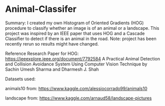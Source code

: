 # Animal-Classifer

Summary: I created my own Histogram of Oriented Gradients (HOG) procedure to classify whether an image is of an animal or a landscape. This project was inspired by an IEEE paper that uses HOG and a Cascade Classifier to detect if there is an animal in the road. Note: project has been recently rerun so results might have changed.

Reference Research Paper for HOG: https://ieeexplore.ieee.org/document/7792584
A Practical Animal Detection and Collision Avoidance System Using Computer Vision Technique by Sachin Umesh Sharma and Dharmesh J. Shah 

Datasets used:

animals10 from: https://www.kaggle.com/alessiocorrado99/animals10

landscape from: https://www.kaggle.com/arnaud58/landscape-pictures
